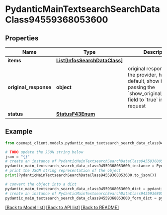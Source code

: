 # PydanticMainTextsearchSearchDataClass94559368053600


## Properties

Name | Type | Description | Notes
------------ | ------------- | ------------- | -------------
**items** | [**List[InfosSearchDataClass]**](InfosSearchDataClass.md) |  | [optional] 
**original_response** | **object** | original response sent by the provider, hidden by default, show it by passing the &#x60;show_original_response&#x60; field to &#x60;true&#x60; in your request | [optional] 
**status** | [**StatusF43Enum**](StatusF43Enum.md) |  | 

## Example

```python
from openapi_client.models.pydantic_main_textsearch_search_data_class94559368053600 import PydanticMainTextsearchSearchDataClass94559368053600

# TODO update the JSON string below
json = "{}"
# create an instance of PydanticMainTextsearchSearchDataClass94559368053600 from a JSON string
pydantic_main_textsearch_search_data_class94559368053600_instance = PydanticMainTextsearchSearchDataClass94559368053600.from_json(json)
# print the JSON string representation of the object
print(PydanticMainTextsearchSearchDataClass94559368053600.to_json())

# convert the object into a dict
pydantic_main_textsearch_search_data_class94559368053600_dict = pydantic_main_textsearch_search_data_class94559368053600_instance.to_dict()
# create an instance of PydanticMainTextsearchSearchDataClass94559368053600 from a dict
pydantic_main_textsearch_search_data_class94559368053600_form_dict = pydantic_main_textsearch_search_data_class94559368053600.from_dict(pydantic_main_textsearch_search_data_class94559368053600_dict)
```
[[Back to Model list]](../README.md#documentation-for-models) [[Back to API list]](../README.md#documentation-for-api-endpoints) [[Back to README]](../README.md)


